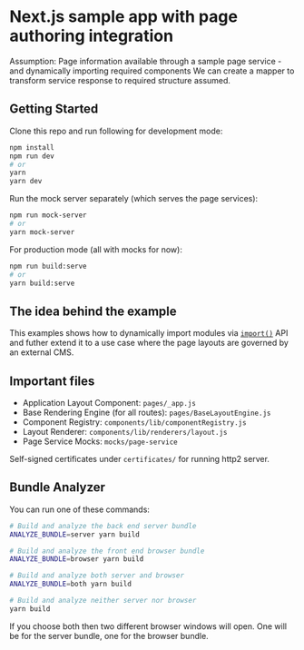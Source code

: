 # Next.js sample app with page authoring integration

Assumption: Page information available through a sample page service - and dynamically importing required components
We can create a mapper to transform service response to required structure assumed.

## Getting Started

Clone this repo and run following for development mode:

```bash
npm install
npm run dev
# or
yarn
yarn dev
```

Run the mock server separately (which serves the page services):

```bash
npm run mock-server
# or
yarn mock-server
```

For production mode (all with mocks for now):

```bash
npm run build:serve
# or
yarn build:serve
```

## The idea behind the example

This examples shows how to dynamically import modules via [`import()`](https://github.com/tc39/proposal-dynamic-import) API and futher extend it to a use case where the page layouts are governed by an external CMS.

## Important files

- Application Layout Component: `pages/_app.js`
- Base Rendering Engine (for all routes): `pages/BaseLayoutEngine.js`
- Component Registry: `components/lib/componentRegistry.js`
- Layout Renderer: `components/lib/renderers/layout.js`
- Page Service Mocks: `mocks/page-service`

Self-signed certificates under `certificates/` for running http2 server.

## Bundle Analyzer

You can run one of these commands:

```bash
# Build and analyze the back end server bundle
ANALYZE_BUNDLE=server yarn build

# Build and analyze the front end browser bundle
ANALYZE_BUNDLE=browser yarn build

# Build and analyze both server and browser
ANALYZE_BUNDLE=both yarn build

# Build and analyze neither server nor browser
yarn build
```

If you choose both then two different browser windows will open. One will be for the server bundle, one for the browser bundle.
